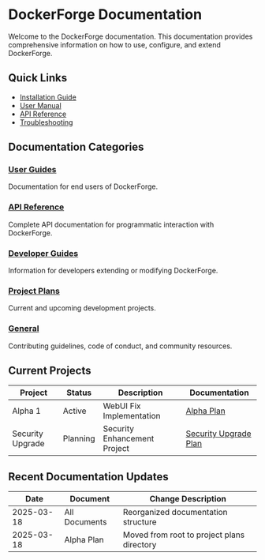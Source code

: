 <!--
@doc-meta {
  "id": "master-index",
  "version": "1.0",
  "last_updated": "2025-03-18",
  "update_frequency": "with-changes",
  "maintainer": "system",
  "status": "current",
  "category": null
}
-->

# DockerForge Documentation

Welcome to the DockerForge documentation. This documentation provides comprehensive information on how to use, configure, and extend DockerForge.

## Quick Links

- [Installation Guide](user_guide/installation_guide.md)
- [User Manual](user_guide/user_manual.md)
- [API Reference](api/api_reference.md)
- [Troubleshooting](user_guide/troubleshooting_guide.md)

## Documentation Categories

### [User Guides](user_guide/index.md)
Documentation for end users of DockerForge.

### [API Reference](api/index.md)
Complete API documentation for programmatic interaction with DockerForge.

### [Developer Guides](developer_guide/index.md)
Information for developers extending or modifying DockerForge.

### [Project Plans](project_plans/index.md)
Current and upcoming development projects.

### [General](general/index.md)
Contributing guidelines, code of conduct, and community resources.

## Current Projects

| Project | Status | Description | Documentation |
|---------|--------|-------------|--------------|
| Alpha 1 | Active | WebUI Fix Implementation | [Alpha Plan](project_plans/alpha_plan.md) |
| Security Upgrade | Planning | Security Enhancement Project | [Security Upgrade Plan](project_plans/security_upgrade_project_plan.md) |

## Recent Documentation Updates

| Date | Document | Change Description |
|------|----------|-------------------|
| 2025-03-18 | All Documents | Reorganized documentation structure |
| 2025-03-18 | Alpha Plan | Moved from root to project plans directory |

<!-- @llm-update-section
This section should be updated whenever documentation structure changes.
Keep the Recent Documentation Updates table limited to the 5 most recent changes.
-->

<!-- 
@llm-instructions
This is the master index file for DockerForge documentation.
- Update the Quick Links section if core documents change
- Maintain the Documentation Categories section
- Keep the Current Projects table up-to-date with active projects
- Update the Recent Documentation Updates table with the 5 most recent changes
- Do not remove any sections without approval
-->
